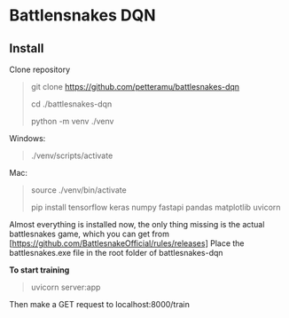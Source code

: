 # Battlensnakes DQN

## Install

Clone repository

> git clone https://github.com/petteramu/battlesnakes-dqn
>
> cd ./battlesnakes-dqn
>
> python -m venv ./venv

Windows:

> ./venv/scripts/activate

Mac:

> source ./venv/bin/activate
>
> pip install tensorflow keras numpy fastapi pandas matplotlib uvicorn

Almost everything is installed now, the only thing missing is the actual battlesnakes game, which you can get from [https://github.com/BattlesnakeOfficial/rules/releases]
Place the battlesnakes.exe file in the root folder of battlesnakes-dqn

**To start training**

> uvicorn server:app

Then make a GET request to localhost:8000/train
